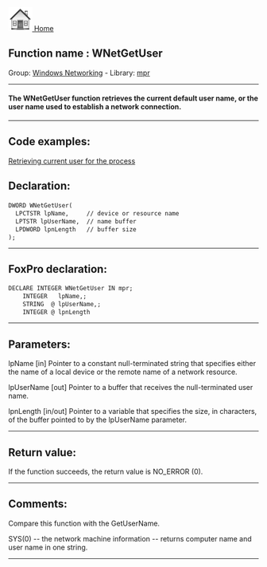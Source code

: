 [<img src="../../images/home.png"> Home ](https://github.com/VFPX/Win32API)  

## Function name : WNetGetUser
Group: [Windows Networking](../../functions_group.md#Windows_Networking)  -  Library: [mpr](../../../libraries.md#mpr)  
***  


#### The WNetGetUser function retrieves the current default user name, or the user name used to establish a network connection. 
***  


## Code examples:
[Retrieving current user for the process](../../samples/sample_310.md)  

## Declaration:
```foxpro  
DWORD WNetGetUser(
  LPCTSTR lpName,     // device or resource name
  LPTSTR lpUserName,  // name buffer
  LPDWORD lpnLength   // buffer size
);  
```  
***  


## FoxPro declaration:
```foxpro  
DECLARE INTEGER WNetGetUser IN mpr;
	INTEGER   lpName,;
	STRING  @ lpUserName,;
	INTEGER @ lpnLength  
```  
***  


## Parameters:
lpName 
[in] Pointer to a constant null-terminated string that specifies either the name of a local device or the remote name of a network resource.

lpUserName 
[out] Pointer to a buffer that receives the null-terminated user name. 

lpnLength 
[in/out] Pointer to a variable that specifies the size, in characters, of the buffer pointed to by the lpUserName parameter.  
***  


## Return value:
If the function succeeds, the return value is NO_ERROR (0).   
***  


## Comments:
Compare this function with the GetUserName.  
  
SYS(0) -- the network machine information -- returns computer name and user name in one string.  
  
***  

